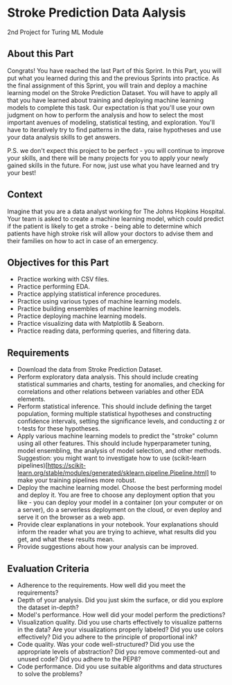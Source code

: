 # Stroke Prediction Data Aalysis
2nd Project for Turing ML Module

## About this Part
Congrats! You have reached the last Part of this Sprint. In this Part, you will put what you learned during this and the previous Sprints into practice. As the final assignment of this Sprint, you will train and deploy a machine learning model on the Stroke Prediction Dataset. You will have to apply all that you have learned about training and deploying machine learning models to complete this task. Our expectation is that you'll use your own judgment on how to perform the analysis and how to select the most important avenues of modeling, statistical testing, and exploration. You'll have to iteratively try to find patterns in the data, raise hypotheses and use your data analysis skills to get answers.

P.S. we don't expect this project to be perfect - you will continue to improve your skills, and there will be many projects for you to apply your newly gained skills in the future. For now, just use what you have learned and try your best!

## Context
Imagine that you are a data analyst working for The Johns Hopkins Hospital. Your team is asked to create a machine learning model, which could predict if the patient is likely to get a stroke - being able to determine which patients have high stroke risk will allow your doctors to advise them and their families on how to act in case of an emergency.

## Objectives for this Part
* Practice working with CSV files.
* Practice performing EDA.
* Practice applying statistical inference procedures.
* Practice using various types of machine learning models.
* Practice building ensembles of machine learning models.
* Practice deploying machine learning models.
* Practice visualizing data with Matplotlib & Seaborn.
* Practice reading data, performing queries, and filtering data.
## Requirements
* Download the data from Stroke Prediction Dataset.
* Perform exploratory data analysis. This should include creating statistical summaries and charts, testing for anomalies, and checking for correlations and other relations between variables and other EDA elements.
* Perform statistical inference. This should include defining the target population, forming multiple statistical hypotheses and constructing confidence intervals, setting the significance levels, and conducting z or t-tests for these hypotheses.
* Apply various machine learning models to predict the "stroke" column using all other features. This should include hyperparameter tuning, model ensembling, the analysis of model selection, and other methods. Suggestion: you might want to investigate how to use (scikit-learn pipelines)[https://scikit-learn.org/stable/modules/generated/sklearn.pipeline.Pipeline.html] to make your training pipelines more robust.
* Deploy the machine learning model. Choose the best performing model and deploy it. You are free to choose any deployment option that you like - you can deploy your model in a container (on your computer or on a server), do a serverless deployment on the cloud, or even deploy and serve it on the browser as a web app.
* Provide clear explanations in your notebook. Your explanations should inform the reader what you are trying to achieve, what results did you get, and what these results mean.
* Provide suggestions about how your analysis can be improved.
## Evaluation Criteria
* Adherence to the requirements. How well did you meet the requirements?
* Depth of your analysis. Did you just skim the surface, or did you explore the dataset in-depth?
* Model's performance. How well did your model perform the predictions?
* Visualization quality. Did you use charts effectively to visualize patterns in the data? Are your visualizations properly labeled? Did you use colors effectively? Did you adhere to the principle of proportional ink?
* Code quality. Was your code well-structured? Did you use the appropriate levels of abstraction? Did you remove commented-out and unused code? Did you adhere to the PEP8?
* Code performance. Did you use suitable algorithms and data structures to solve the problems?
